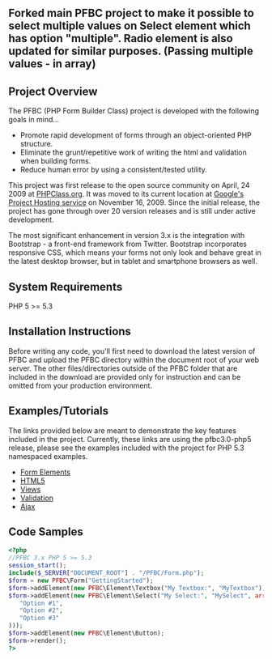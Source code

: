 ## Forked main PFBC project to make it possible to select multiple values on Select element which has option "multiple". Radio element is also updated for similar purposes. (Passing multiple values - in array)

## Project Overview

The PFBC (PHP Form Builder Class) project is developed with the following goals in mind...

* Promote rapid development of forms through an object-oriented PHP structure.
* Eliminate the grunt/repetitive work of writing the html and validation when building forms.
* Reduce human error by using a consistent/tested utility.

This project was first release to the open source community on April, 24 2009 at [PHPClass.org](http://www.phpclasses.org/package/5350-PHP-Generate-HTML-and-Javascript-for-displaying-forms.html). It was moved to its current location at [Google's Project Hosting service](http://code.google.com/p/php-form-builder-class) on November 16, 2009. Since the initial release, the project has gone through over 20 version releases and is still under active development.

The most significant enhancement in version 3.x is the integration with Bootstrap - a front-end framework from Twitter. Bootstrap incorporates responsive CSS, which means your forms not only look and behave great in the latest desktop browser, but in tablet and smartphone browsers as well.

## System Requirements

PHP 5 >= 5.3

## Installation Instructions

Before writing any code, you'll first need to download the latest version of PFBC and upload the PFBC directory within the document root of your web server. The other files/directories outside of the PFBC folder that are included in the download are provided only for instruction and can be omitted from your production environment.

## Examples/Tutorials

The links provided below are meant to demonstrate the key features included in the project. Currently, these links are using the pfbc3.0-php5 release, please see the examples included with the project for PHP 5.3 namespaced examples.

* [Form Elements](http://www.imavex.com/pfbc3.x-php5/examples/form-elements.php)
* [HTML5](http://www.imavex.com/pfbc3.x-php5/examples/html5.php)
* [Views](http://www.imavex.com/pfbc3.x-php5/examples/views.php)
* [Validation](http://www.imavex.com/pfbc3.x-php5/examples/validation.php)
* [Ajax](http://www.imavex.com/pfbc2.x-php5/examples/ajax.php)

## Code Samples

```php
<?php
//PFBC 3.x PHP 5 >= 5.3
session_start();
include($_SERVER["DOCUMENT_ROOT"] . "/PFBC/Form.php");
$form = new PFBC\Form("GettingStarted");
$form->addElement(new PFBC\Element\Textbox("My Textbox:", "MyTextbox"));
$form->addElement(new PFBC\Element\Select("My Select:", "MySelect", array(
   "Option #1",
   "Option #2",
   "Option #3"
)));
$form->addElement(new PFBC\Element\Button);
$form->render();
?>
```